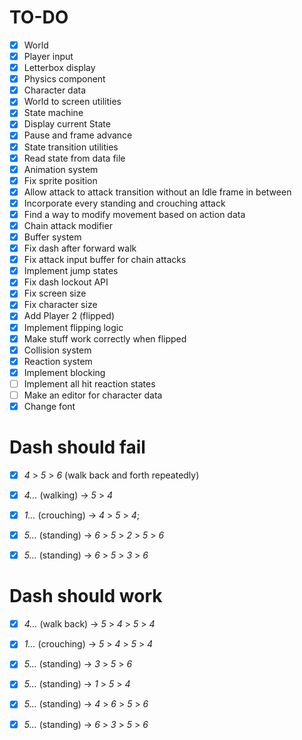 # TO-DO

- [x] World
- [x] Player input
- [x] Letterbox display
- [x] Physics component
- [x] Character data
- [x] World to screen utilities
- [x] State machine
- [x] Display current State
- [x] Pause and frame advance
- [x] State transition utilities
- [x] Read state from data file
- [x] Animation system
- [x] Fix sprite position
- [x] Allow attack to attack transition without an Idle frame in between
- [x] Incorporate every standing and crouching attack
- [x] Find a way to modify movement based on action data
- [x] Chain attack modifier
- [x] Buffer system
- [x] Fix dash after forward walk
- [x] Fix attack input buffer for chain attacks
- [x] Implement jump states
- [x] Fix dash lockout API
- [x] Fix screen size
- [x] Fix character size
- [x] Add Player 2 (flipped)
- [x] Implement flipping logic
- [x] Make stuff work correctly when flipped
- [x] Collision system
- [x] Reaction system
- [x] Implement blocking
- [ ] Implement all hit reaction states
- [ ] Make an editor for character data
- [x] Change font

# Dash should fail
- [x] *4* > *5* > *6* (walk back and forth repeatedly)
- [x] *4...* (walking) ->  *5* > *4*
- [x] *1...* (crouching) ->  *4* > *5* > *4*;
- [x] *5...* (standing) -> *6* > *5* > *2* > *5* > *6*
- [x] *5...* (standing) -> *6* > *5* > *3* > *6*


# Dash should work
- [x] *4...* (walk back) ->  *5* > *4* > *5* > *4*
- [x] *1...* (crouching) ->  *5* > *4* > *5* > *4*
- [x] *5...* (standing) -> *3* > *5* > *6*
- [x] *5...* (standing) -> *1* > *5* > *4*
- [x] *5...* (standing) -> *4* > *6* > *5* > *6*
- [x] *5...* (standing) -> *6* > *3* > *5* > *6*

